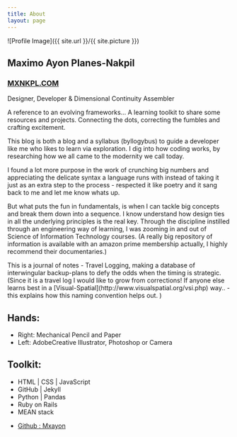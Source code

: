 ```yaml
---
title: About
layout: page
---
```

![Profile Image]({{ site.url }}/{{ site.picture }})

<h2>Maximo Ayon Planes-Nakpil</h2>

<h3><a href="https://mxnkpl.com/">MXNKPL.COM</a></h3>
<p>Designer, Developer & Dimensional Continuity Assembler </p>


<p> A reference to an evolving frameworks...
A learning toolkit to share some resources and projects. Connecting the dots, correcting the fumbles and crafting excitement. </p>
<p>
This blog is both a blog and a syllabus (byllogybus) to guide a developer like me who likes to learn via exploration. I dig into how coding works, by researching how we all came to the modernity we call today.
</p>
<p>
I found a lot more purpose in the work of crunching big numbers and appreciating the delicate syntax a language runs with instead of taking it just as an extra step to the process - respected it like poetry and it sang back to me and let me know whats up.
</p>
<p>
But what puts the fun in fundamentals, is when I can tackle big concepts and break them down into a sequence. I know understand how
design ties in all the underlying principles is the real key.
Through the discipline instilled through an engineering way of learning, I was zooming in and out of Science of Information Technology courses. (A really big repository of information is available with an amazon prime membership actually, I highly recommend their documentaries.)
</p>
<p>
This is a journal of notes - Travel Logging, making a database of interwingular backup-plans to defy the odds when the timing is strategic.
(Since it is a travel log I would like to grow from corrections! If anyone else learns best in a  [Visual-Spatial](http://www.visualspatial.org/vsi.php) way.. - this explains how this naming convention helps out. )
</p>

<h2>Hands:</h2>
<ul class="skill-list">
	<li> Right: Mechanical Pencil and Paper</li>
	<li>Left: AdobeCreative Illustrator, Photoshop or Camera</li>
</ul>

<h2>Toolkit:</h2>

<ul class="skill-list">
	<li>HTML | CSS | JavaScript</li>
	<li>GitHub | Jekyll</li>
	<li>Python | Pandas</li>
	<li>Ruby on Rails</li>
	<li>MEAN stack</li>
</ul>


<ul>
	<li><a href="https://github.com/mxayon">Github : Mxayon</a></li>

</ul>
